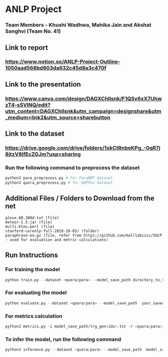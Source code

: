 # ANLP Project
### Team Members - Khushi Wadhwa, Mahika Jain and Akshat Sanghvi (Team No. 41)

## Link to report 
### https://www.notion.so/ANLP-Project-Outline-1050aad568bd803da632c45d8a3c470f

## Link to the presentation
### https://www.canva.com/design/DAGXChIlsnk/F1QSv6xX7UhwzT4-sSVINQ/edit?utm_content=DAGXChIlsnk&utm_campaign=designshare&utm_medium=link2&utm_source=sharebutton

## Link to the dataset
### https://drive.google.com/drive/folders/1xkCtRnbeKPg_-0qR7j8jtzV8lfEcZGJm?usp=sharing
### Run the following command to preprocess the dataset
```python
python3 para_preprocess.py # for ParaNMT dataset
python3 quora_preprocess.py # for QQPPos dataset
```

## Additional Files / Folders to Download from the net
```
glove.6B.300d.txt (file)
meteor-1.5.jar (file)
multi-bleu.perl (file)
stanford-corenlp-full-2018-10-05/ (folder)
paraphrase-en.gz (file, refer from https://github.com/malllabiisc/SGCP - used for evaluation and metric calculations)
```

## Run Instructions
### For training the model
```python
python train.py --dataset <quora/para> --model_save_path directory_to_save_model
```
### For evaluating the model
```python
python evaluate.py --dataset <quora/para> --model_save_path  your_saved_model  --idx epoch_num
```
### For metrics calculation
```python
python3 metrics.py -i model_save_path/trg_gen<idx>.txt -r <quora/para>/test_trg.txt -t model_save_path/exm<idx>.txt # these files are generated during evaluation
```

### To infer the model, run the following command
```python
python3 inference.py --dataset <quora/para> --model_save_path  model_save_path  --idx <idx>
```